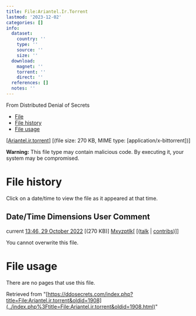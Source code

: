 ```yaml
---
title: File:Ariantel.Ir.Torrent
lastmod: '2023-12-02'
categories: []
info:
  dataset:
    country: ''
    type: ''
    source: ''
    size: ''
  download:
    magnet: ''
    torrent: ''
    direct: ''
  references: []
  notes: ''
---
```




From Distributed Denial of Secrets

- [File](./File:Ariantel.ir.torrent.html#file)
- [File history](./File:Ariantel.ir.torrent.html#filehistory)
- [File usage](./File:Ariantel.ir.torrent.html#filelinks)

[[Ariantel.ir.torrent](../images/e/e5/Ariantel.ir.torrent "Ariantel.ir.torrent")]
‎[(file size: 270 KB, MIME type:
[application/x-bittorrent])]

**Warning:** This file type may contain malicious code. By executing it,
your system may be compromised.

# File history

Click on a date/time to view the file as it appeared at that time.

Date/Time Dimensions User Comment
---
current [13:46, 29 October 2022](../images/e/e5/Ariantel.ir.torrent) [(270 KB)] [Mxyzptlk](../index.php%3Ftitle=User:Mxyzptlk&action=edit&redlink=1.html "User:Mxyzptlk (page does not exist)")[ [([talk](../index.php%3Ftitle=User_talk:Mxyzptlk&action=edit&redlink=1.html "User talk:Mxyzptlk (page does not exist)") | [contribs](./Special:Contributions/Mxyzptlk.html "Special:Contributions/Mxyzptlk"))]]

You cannot overwrite this file.

# File usage

There are no pages that use this file.

Retrieved from
"[https://ddosecrets.com/index.php?title=File:Ariantel.ir.torrent&oldid=1908](../index.php%3Ftitle=File:Ariantel.ir.torrent&oldid=1908.html)"

